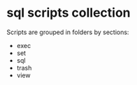 # sql scripts collection
Scripts are grouped in folders by sections:
- exec
- set
- sql
- trash
- view